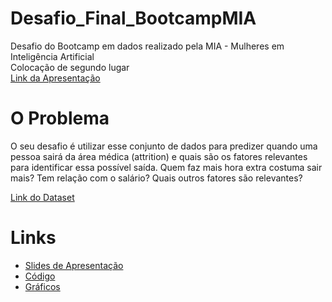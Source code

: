 # Desafio_Final_BootcampMIA

Desafio do Bootcamp em dados realizado pela MIA - Mulheres em Inteligência Artificial <br>
Colocação de segundo lugar <br>
[Link da Apresentação](https://www.youtube.com/watch?v=t7KtpU1JizE)

# O Problema

O seu desafio é utilizar esse conjunto de dados para predizer quando uma pessoa sairá da área médica (attrition) e quais são os fatores relevantes para identificar essa possível saída.
Quem faz mais hora extra costuma sair mais? Tem relação com o salário? Quais outros fatores são relevantes?

[Link do Dataset](https://drive.google.com/file/d/1Teaf1YEnGOsuxWMHJOd-W5sgOPPMAojQ/view?usp=sharing)

# Links

* [Slides de Apresentação](https://github.com/leticiamchd/Desafio_Final_BootcampMIA/blob/main/Apresentacao_MIA_Grupo2.pdf)
* [Código](https://github.com/leticiamchd/Desafio_Final_BootcampMIA/blob/main/C%C3%B3digos/Codigo_Final__Desafio__BootcampMIA.ipynb)
* [Gráficos](https://github.com/leticiamchd/Desafio_Final_BootcampMIA/blob/main/C%C3%B3digos/Graficos_ProjetoFinal_BootcampMIA.ipynb)



